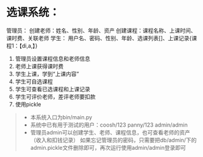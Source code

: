 # 选课系统：
管理员：
    创建老师：姓名、性别、年龄、资产
    创建课程：课程名称、上课时间、课时费、关联老师
学生：
    用户名、密码、性别、年龄、选课列表[]、上课记录{课程1：【di,a,】}

1. 管理员设置课程信息和老师信息
2. 老师上课获得课时费
3. 学生上课，学到“上课内容”
4. 学生可自选课程
5. 学生可查看已选课程和上课记录
6. 学生可评价老师，差评老师要扣款
7. 使用pickle

> * 本系统入口为bin/main.py
> * 系统中已有用于测试的用户：coosh/123  panny/123  admin/admin
> * 管理员admin可以创建学生、老师、课程信息，也可查看老师的资产（收入和扣钱记录）
如果忘记管理员的密码，只需要把db/admin/下的admin.pickle文件删除即可，再次运行使用admin/admin登录即可